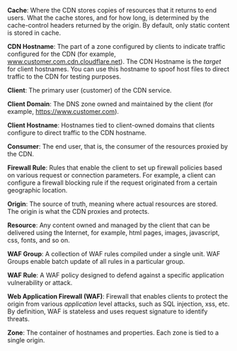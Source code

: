 **Cache**: Where the CDN stores copies of resources that it returns to end users. What the cache stores, and for how long, is determined by the cache-control headers returned by the origin. By default, only static content is stored in cache.

**CDN Hostname**: The part of a zone configured by clients to indicate traffic configured for the CDN (for example, www.customer.com.cdn.cloudflare.net). The CDN Hostname is the _target_ for client hostnames. You can use this hostname to spoof host files to direct traffic to the CDN for testing purposes.

**Client**: The primary user (customer) of the CDN service.

**Client Domain**: The DNS zone owned and maintained by the client (for example, https://www.customer.com).

**Client Hostname**: Hostnames tied to client-owned domains that clients configure to direct traffic to the CDN hostname.

**Consumer**: The end user, that is, the consumer of the resources proxied by the CDN.

**Firewall Rule**: Rules that enable the client to set up firewall policies based on various request or connection parameters. For example, a client can configure a firewall blocking rule if the request originated from a certain geographic location.

**Origin**: The source of truth, meaning where actual resources are stored. The origin is what the CDN proxies and protects.

**Resource**: Any content owned and managed by the client that can be delivered using the Internet, for example, html pages, images, javascript, css, fonts, and so on.

**WAF Group**: A collection of WAF rules compiled under a single unit. WAF Groups enable batch update of all rules in a particular group.

**WAF Rule**: A WAF policy designed to defend against a specific application vulnerability or attack.

**Web Application Firewall (WAF)**: Firewall that enables clients to protect the origin from various _application_ level attacks, such as SQL injection, xss, etc. By definition, WAF is stateless and uses request signature to identify threats.

**Zone**: The container of hostnames and properties. Each zone is tied to a single origin.

[1]: https://documentation.b2c.commercecloud.salesforce.com/DOC1/topic/com.demandware.dochelp/content/b2c_commerce/topics/account_manager/b2c_account_manager_add_api_client_id.html
